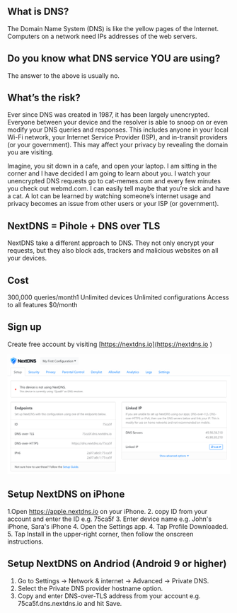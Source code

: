 ## What is DNS? 
The Domain Name System (DNS) is like the yellow pages of the Internet. Computers on a network need IPs addresses of the web servers. 
 
 
## Do you know what DNS service YOU are using?

The answer to the above is usually no.


## What’s the risk?
Ever since DNS was created in 1987, it has been largely unencrypted. Everyone between your device and the resolver is able to snoop on or even modify your DNS queries and responses. This includes anyone in your local Wi-Fi network, your Internet Service Provider (ISP), and in-transit providers (or your government). This may affect your privacy by revealing the domain you are visiting.

Imagine, you sit down in a cafe, and open your laptop. I am sitting in the corner and I have decided I am going to learn about you. I watch your unencrypted DNS requests go to cat-memes.com and every few minutes you check out webmd.com. I can easily tell maybe that you’re sick and have a cat. A lot can be learned by watching someone’s internet usage and privacy becomes an issue from other users or your ISP (or government).


## NextDNS = Pihole + DNS over TLS 

NextDNS  take a different approach to DNS. They not only encrypt your requests, but they also block ads, trackers and malicious websites on all your devices. 

## Cost 
300,000 queries/month1
Unlimited devices
Unlimited configurations
Access to all features
$0/month

## Sign up 
Create free account by visiting [https://nextdns.io](https://nextdns.io )

![ND1](https://github.com/A3XX/NextDNS/raw/main/img/1.PNG)

## Setup NextDNS on iPhone
1.Open https://apple.nextdns.io on your iPhone. 
2. copy ID from your account and enter the ID e.g. 75ca5f
3. Enter device name e.g. John's iPhone, Sara's iPhone
4. Open the Settings app.
4. Tap Profile Downloaded.
5. Tap Install in the upper-right corner, then follow the onscreen instructions.

## Setup NextDNS on Andriod (Android 9 or higher)
1. Go to Settings → Network & internet → Advanced → Private DNS.
2. Select the Private DNS provider hostname option.
3. Copy and enter DNS-over-TLS address from your account e.g. 75ca5f.dns.nextdns.io and hit Save.

